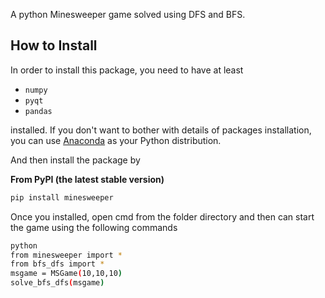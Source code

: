 
A python Minesweeper game solved using DFS and BFS.


## How to Install

In order to install this package, you need to have at least

+   `numpy`
+   `pyqt`
+   `pandas`

installed. If you don't want to bother with details of packages installation,
you can use [Anaconda](https://anaconda.org/) as your Python distribution.

And then install the package by

__From PyPI (the latest stable version)__

```bash
pip install minesweeper
```

Once you installed, open cmd from the folder directory 
and then can start the game using the following commands

```bash
python
from minesweeper import *
from bfs_dfs import *
msgame = MSGame(10,10,10)
solve_bfs_dfs(msgame)
```


